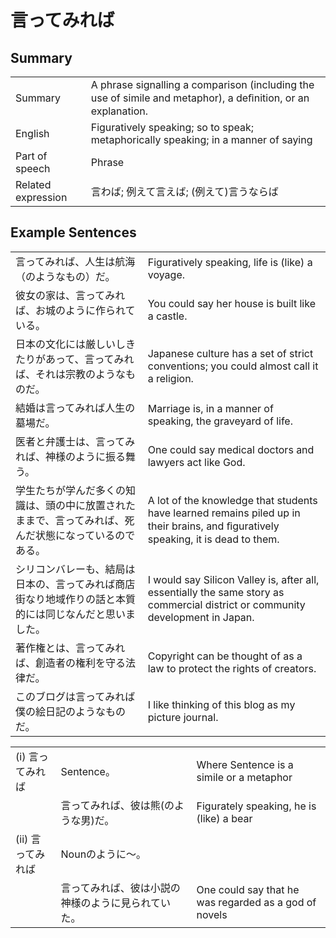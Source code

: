 # 言ってみれば

## Summary

<table><tr>   <td>Summary</td>   <td>A phrase signalling a comparison (including the use of simile and metaphor), a deﬁnition, or an explanation.</td></tr><tr>   <td>English</td>   <td>Figuratively speaking; so to speak; metaphorically speaking; in a manner of saying</td></tr><tr>   <td>Part of speech</td>   <td>Phrase</td></tr><tr>   <td>Related expression</td>   <td>言わば; 例えて言えば; (例えて)言うならば</td></tr></table>

## Example Sentences

<table><tr>   <td>言ってみれば、人生は航海（のようなもの）だ。</td>   <td>Figuratively speaking, life is (like) a voyage.</td></tr><tr>   <td>彼女の家は、言ってみれば、お城のように作られている。</td>   <td>You could say her house is built like a castle.</td></tr><tr>   <td>日本の文化には厳しいしきたりがあって、言ってみれば、それは宗教のようなものだ。</td>   <td>Japanese culture has a set of strict conventions; you could almost call it a religion.</td></tr><tr>   <td>結婚は言ってみれば人生の墓場だ。</td>   <td>Marriage is, in a manner of speaking, the graveyard of life.</td></tr><tr>   <td>医者と弁護士は、言ってみれば、神様のように振る舞う。</td>   <td>One could say medical doctors and lawyers act like God.</td></tr><tr>   <td>学生たちが学んだ多くの知識は、頭の中に放置されたままで、言ってみれば、死んだ状態になっているのである。</td>   <td>A lot of the knowledge that students have learned remains piled up in their brains, and ﬁguratively speaking, it is dead to them.</td></tr><tr>   <td>シリコンバレーも、結局は日本の、言ってみれば商店街なり地域作りの話と本質的には同じなんだと思いました。</td>   <td>I would say Silicon Valley is, after all, essentially the same story as commercial district or community development in Japan.</td></tr><tr>   <td>著作権とは、言ってみれば、創造者の権利を守る法律だ。</td>   <td>Copyright can be thought of as a law to protect the rights of creators.</td></tr><tr>   <td>このブログは言ってみれば僕の絵日記のようなものだ。</td>   <td>I like thinking of this blog as my picture journal.</td></tr></table>

<table class="table"><tbody><tr class="tr head"><td class="td"><span class="numbers">(i)</span> <span class="concept">言ってみれば</span></td><td class="td"><span class="concept"></span><span>Sentence。</span></td><td class="td"><span>Where Sentence is a simile or a metaphor</span></td></tr><tr class="tr"><td class="td"></td><td class="td"><span class="concept">言ってみれば</span><span>、彼は熊(のような男)だ。</span></td><td class="td"><span>Figurately speaking, he is (like) a bear</span></td></tr><tr class="tr head"><td class="td"><span class="numbers">(ii)</span> <span class="concept">言ってみれば</span></td><td class="td"><span class="concept"></span><span>Nounのように～。</span></td><td class="td"></td></tr><tr class="tr"><td class="td"></td><td class="td"><span class="concept">言ってみれば</span><span>、彼は小説の神様のように見られていた。</span></td><td class="td"><span>One could say that he was regarded as a god of novels</span></td></tr></tbody></table>

